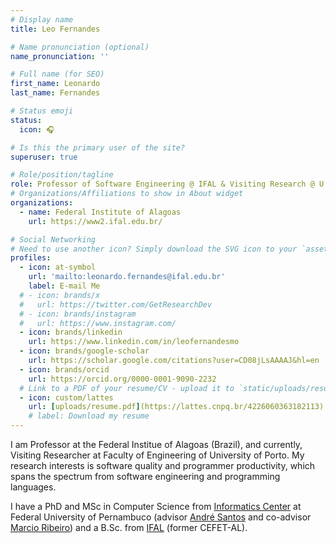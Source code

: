 ```yaml
---
# Display name
title: Leo Fernandes

# Name pronunciation (optional)
name_pronunciation: ''

# Full name (for SEO)
first_name: Leonardo
last_name: Fernandes

# Status emoji
status:
  icon: 🎧

# Is this the primary user of the site?
superuser: true

# Role/position/tagline
role: Professor of Software Engineering @ IFAL & Visiting Research @ U.Porto
# Organizations/Affiliations to show in About widget
organizations:
  - name: Federal Institute of Alagoas
    url: https://www2.ifal.edu.br/

# Social Networking
# Need to use another icon? Simply download the SVG icon to your `assets/media/icons/` folder.
profiles:
  - icon: at-symbol
    url: 'mailto:leonardo.fernandes@ifal.edu.br'
    label: E-mail Me
  # - icon: brands/x
  #   url: https://twitter.com/GetResearchDev
  # - icon: brands/instagram
  #   url: https://www.instagram.com/
  - icon: brands/linkedin
    url: https://www.linkedin.com/in/leofernandesmo
  - icon: brands/google-scholar
    url: https://scholar.google.com/citations?user=CD08jLsAAAAJ&hl=en
  - icon: brands/orcid
    url: https://orcid.org/0000-0001-9090-2232
  # Link to a PDF of your resume/CV - upload it to `static/uploads/resume.pdf`
  - icon: custom/lattes
    url: [uploads/resume.pdf](https://lattes.cnpq.br/4226060363182113)
    # label: Download my resume
---
```


I am Professor at the Federal Institue of Alagoas (Brazil), and currently, Visiting Researcher at Faculty of Engineering of University of Porto.
My research interests is software quality and programmer productivity, which spans the spectrum from software engineering and programming languages. 

I have a PhD and MSc in Computer Science from  [Informatics Center](http://www.cin.ufpe.br/) at Federal University of Pernambuco (advisor [André Santos](https://www.cin.ufpe.br/~alms/) and co-advisor [Marcio Ribeiro](www.ic.ufal.br/professor/marcio)) and a B.Sc. from [IFAL](https://www2.ifal.edu.br/) (former CEFET-AL).
<!-- He leads the CPSoftware group, which develops ...   -->

